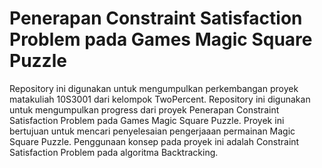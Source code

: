 # Penerapan Constraint Satisfaction Problem pada Games Magic Square Puzzle
Repository ini digunakan untuk mengumpulkan perkembangan proyek matakuliah 10S3001 dari kelompok TwoPercent. Repository ini digunakan untuk mengumpulkan progress dari proyek Penerapan Constraint Satisfaction Problem  pada Games Magic Square Puzzle. Proyek ini bertujuan untuk mencari penyelesaian pengerjaaan permainan Magic Square Puzzle. Penggunaan konsep pada proyek ini adalah Constraint Satisfaction Problem pada algoritma Backtracking.
